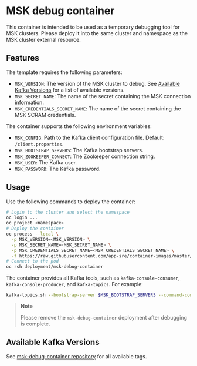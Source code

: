 # MSK debug container

This container is intended to be used as a temporary debugging tool for MSK clusters. Please deploy it into the same cluster and namespace as the MSK cluster external resource.

## Features

The template requires the following parameters:

- `MSK_VERSION`: The version of the MSK cluster to debug. See [Available Kafka Versions](#available-kafka-versions) for a list of available versions.
- `MSK_SECRET_NAME`: The name of the secret containing the MSK connection information.
- `MSK_CREDENTIALS_SECRET_NAME`: The name of the secret containing the MSK SCRAM credentials.

The container supports the following environment variables:

- `MSK_CONFIG`: Path to the Kafka client configuration file. Default: `/client.properties`.
- `MSK_BOOTSTRAP_SERVERS`: The Kafka bootstrap servers.
- `MSK_ZOOKEEPER_CONNECT`: The Zookeeper connection string.
- `MSK_USER`: The Kafka user.
- `MSK_PASSWORD`: The Kafka password.

## Usage

Use the following commands to deploy the container:

```bash
# Login to the cluster and select the namespace
oc login ...
oc project <namespace>
# Deploy the container
oc process --local \
  -p MSK_VERSION=<MSK_VERSION> \
  -p MSK_SECRET_NAME=<MSK_SECRET_NAME> \
  -p MSK_CREDENTIALS_SECRET_NAME=<MSK_CREDENTIALS_SECRET_NAME> \
  -f https://raw.githubusercontent.com/app-sre/container-images/master/msk-debug-container/openshift.yml | oc apply -f -
# Connect to the pod
oc rsh deployment/msk-debug-container
```

The container provides all Kafka tools, such as `kafka-console-consumer`, `kafka-console-producer`, and `kafka-topics`. For example:

```bash
kafka-topics.sh --bootstrap-server $MSK_BOOTSTRAP_SERVERS --command-config $MSK_CONFIG --list
```

> **Note**
>
> Please remove the `msk-debug-container` deployment after debugging is complete.

## Available Kafka Versions

See [msk-debug-container repository](https://quay.io/repository/redhat-user-workloads/app-sre-tenant/container-images-master/msk-debug-container-master?tab=tags) for all available tags.
